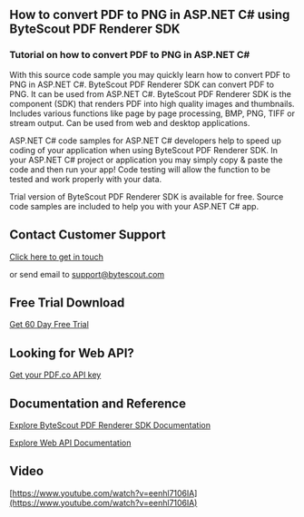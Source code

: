 ## How to convert PDF to PNG in ASP.NET C# using ByteScout PDF Renderer SDK

### Tutorial on how to convert PDF to PNG in ASP.NET C#

With this source code sample you may quickly learn how to convert PDF to PNG in ASP.NET C#. ByteScout PDF Renderer SDK can convert PDF to PNG. It can be used from ASP.NET C#. ByteScout PDF Renderer SDK is the component (SDK) that renders PDF into high quality images and thumbnails. Includes various functions like page by page processing, BMP, PNG, TIFF or stream output. Can be used from web and desktop applications.

ASP.NET C# code samples for ASP.NET C# developers help to speed up coding of your application when using ByteScout PDF Renderer SDK. In your ASP.NET C# project or application you may simply copy & paste the code and then run your app! Code testing will allow the function to be tested and work properly with your data.

Trial version of ByteScout PDF Renderer SDK is available for free. Source code samples are included to help you with your ASP.NET C# app.

## Contact Customer Support

[Click here to get in touch](https://bytescout.zendesk.com/hc/en-us/requests/new?subject=ByteScout%20PDF%20Renderer%20SDK%20Question)

or send email to [support@bytescout.com](mailto:support@bytescout.com?subject=ByteScout%20PDF%20Renderer%20SDK%20Question) 

## Free Trial Download

[Get 60 Day Free Trial](https://bytescout.com/download/web-installer?utm_source=github-readme)

## Looking for Web API? 

[Get your PDF.co API key](https://pdf.co/documentation/api?utm_source=github-readme)

## Documentation and Reference

[Explore ByteScout PDF Renderer SDK Documentation](https://bytescout.com/documentation/index.html?utm_source=github-readme)

[Explore Web API Documentation](https://pdf.co/documentation/api?utm_source=github-readme)

## Video

[https://www.youtube.com/watch?v=eenhl7106lA](https://www.youtube.com/watch?v=eenhl7106lA)